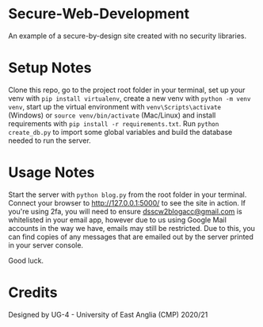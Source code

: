 # Secure-Web-Development
An example of a secure-by-design site created with no security libraries. 

# Setup Notes
Clone this repo, go to the project root folder in your terminal, set up your venv with `pip install virtualenv`, create a 
new venv with `python -m venv venv`, start up the virtual environment with `venv\Scripts\activate` (Windows) or `source venv/bin/activate` (Mac/Linux) and install requirements with `pip install -r requirements.txt`.
Run `python create_db.py` to import some global variables and build the database needed to run the server. 

# Usage Notes
Start the server with `python blog.py` from the root folder in your terminal. Connect your browser to 
http://127.0.0.1:5000/ to see the site in action. If you're using 2fa, you will need to ensure 
dsscw2blogacc@gmail.com is whitelisted in your email app, however due to us using Google Mail accounts in the way we 
have, emails may still be restricted. Due to this, you can find copies of any messages that are emailed out by the 
server printed in your server console.

Good luck.

# Credits
Designed by UG-4 - University of East Anglia (CMP) 2020/21
